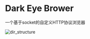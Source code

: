 # Dark Eye Brower

一个基于socket的自定义HTTP协议浏览器

![dir_structure](https://github.com/dalision/Dark-Eye-Brower/tree/main/images/%E6%BC%94%E7%A4%BA.gif)


